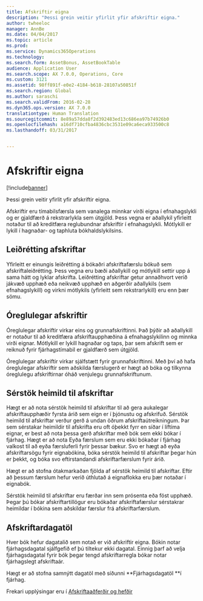 ```yaml
---
title: Afskriftir eigna
description: "Þessi grein veitir yfirlit yfir afskriftir eigna."
author: twheeloc
manager: AnnBe
ms.date: 04/04/2017
ms.topic: article
ms.prod: 
ms.service: Dynamics365Operations
ms.technology: 
ms.search.form: AssetBonus, AssetBookTable
audience: Application User
ms.search.scope: AX 7.0.0, Operations, Core
ms.custom: 3121
ms.assetid: 98ff891f-e0e2-4184-b618-28107a50851f
ms.search.region: Global
ms.author: saraschi
ms.search.validFrom: 2016-02-28
ms.dyn365.ops.version: AX 7.0.0
translationtype: Human Translation
ms.sourcegitcommit: 8e89a57dda8f2d392483ed13c686ea97b74926b0
ms.openlocfilehash: a16df710cfba4836cbc3531e09ca6eca933500c8
ms.lasthandoff: 03/31/2017


---
```


# <a name="fixed-asset-depreciation"></a>Afskriftir eigna

[!include[banner](../includes/banner.md)]


Þessi grein veitir yfirlit yfir afskriftir eigna.

Afskriftir eru tímabilsfærsla sem vanalega minnkar virði eigna í efnahagslykli og er gjaldfærð á rekstrarlykla sem útgjöld. Þess vegna er aðallykil yfirleitt notaður til að kreditfæra reglubundnar afskriftir í efnahagslykli. Mótlykill er lykill í hagnaðar- og taphluta bókhaldslykilsins.

## <a name="depreciation-adjustment"></a>Leiðrétting afskriftar
Yfirleitt er einungis leiðrétting á bókaðri afskriftafærslu bókuð sem afskriftaleiðrétting. Þess vegna eru bæði aðallykill og mótlykill settir upp á sama hátt og lyklar afskrifta. Leiðrétting afskriftar getur annaðhvort verið jákvæð upphæð eða neikvæð upphæð en aðgerðir aðallykils (sem efnahagslykill) og virkni mótlykils (yfirleitt sem rekstrarlykill) eru enn þær sömu.

## <a name="extraordinary-depreciation"></a>Óreglulegar afskriftir
Óreglulegar afskriftir virkar eins og grunnafskriftinni. Það þýðir að aðallykill er notaður til að kreditfæra afskriftaupphæðina á efnahagslykilinn og minnka virði eignar. Mótlykill er lykill hagnaðar og taps, þar sem afskrift sem er reiknuð fyrir fjárhagstímabil er gjaldfærð sem útgjöld. 

Óreglulegar afskriftir virkar sjálfstætt fyrir grunnafskriftinni. Með því að hafa óreglulegar afskriftir sem aðskilda færslugerð er hægt að bóka og tilkynna óreglulegu afskriftirnar óháð venjulegu grunnafskriftunum.

## <a name="special-depreciation-allowance"></a>Sérstök heimild til afskriftar
Hægt er að nota sérstök heimild til afskriftar til að gera aukalegar afskriftaupphæðir fyrsta árið sem eign er í þjónustu og afskrifuð. Sérstök heimild til afskriftar verður gerð á undan öðrum afskriftaútreikningum. Þar sem sérstakar heimildir til afskrifta eru oft óþekkt fyrr en síðar í líftíma eignar, er best að nota þessa gerð afskriftar með bók sem ekki bókar í fjárhag. Hægt er að nota Eyða færslum sem eru ekki bókaðar í fjárhag valkost til að eyða færsluferli fyrir þessar bækur. Svo er hægt að eyða afskriftarsögu fyrir eignabókina, bóka sérstök heimild til afskriftar þegar hún er þekkt, og bóka svo eftirstandandi afskriftarfærslum fyrir árið. 

Hægt er að stofna ótakmarkaðan fjölda af sérstök heimild til afskriftar. Eftir að þessum færslum hefur verið úthlutað á eignaflokka eru þær notaðar í eignabók. 

Sérstök heimild til afskriftar eru færðar inn sem prósenta eða föst upphæð. Þegar þú bókar afskriftartillögur eru bókaðar afskriftafærslur sérstakrar heimildar í bókina sem aðskildar færslur frá afskriftarfærslum.

## <a name="depreciation-calendars"></a>Afskriftardagatöl
Hver bók hefur dagatalið sem notað er við afskriftir eigna. Bókin notar fjárhagsdagatal sjálfgefið ef þú tiltekur ekki dagatal. Einnig þarf að velja fjárhagsdagatal fyrir bók þegar tengd afskriftarregla bókar notar fjárhagslegt afskriftaár. 

Hægt er að stofna samnýtt dagatöl með síðunni **Fjárhagsdagatöl **í fjárhag.

Frekari upplýsingar eru í [Afskriftaaðferðir og hefðir](depreciation-methods-conventions.md)





